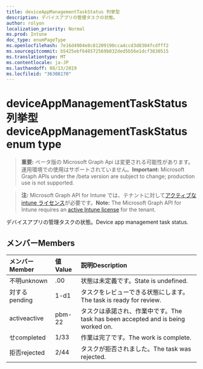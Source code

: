 ```yaml
---
title: deviceAppManagementTaskStatus 列挙型
description: デバイスアプリの管理タスクの状態。
author: rolyon
localization_priority: Normal
ms.prod: Intune
doc_type: enumPageType
ms.openlocfilehash: 7e16d4904e8c81209190cca4ccd3d8304fcdfff2
ms.sourcegitcommit: b5425ebf648572569b032ded5b56e1dcf3830515
ms.translationtype: MT
ms.contentlocale: ja-JP
ms.lasthandoff: 08/13/2019
ms.locfileid: "36308170"
---
```

# <a name="deviceappmanagementtaskstatus-enum-type"></a><span data-ttu-id="fedf6-103">deviceAppManagementTaskStatus 列挙型</span><span class="sxs-lookup"><span data-stu-id="fedf6-103">deviceAppManagementTaskStatus enum type</span></span>

> <span data-ttu-id="fedf6-104">**重要:** ベータ版の Microsoft Graph Api は変更される可能性があります。運用環境での使用はサポートされていません。</span><span class="sxs-lookup"><span data-stu-id="fedf6-104">**Important:** Microsoft Graph APIs under the /beta version are subject to change; production use is not supported.</span></span>

> <span data-ttu-id="fedf6-105">**注:** Microsoft Graph API for Intune では、テナントに対して[アクティブな intune ライセンス](https://go.microsoft.com/fwlink/?linkid=839381)が必要です。</span><span class="sxs-lookup"><span data-stu-id="fedf6-105">**Note:** The Microsoft Graph API for Intune requires an [active Intune license](https://go.microsoft.com/fwlink/?linkid=839381) for the tenant.</span></span>

<span data-ttu-id="fedf6-106">デバイスアプリの管理タスクの状態。</span><span class="sxs-lookup"><span data-stu-id="fedf6-106">Device app management task status.</span></span>

## <a name="members"></a><span data-ttu-id="fedf6-107">メンバー</span><span class="sxs-lookup"><span data-stu-id="fedf6-107">Members</span></span>
|<span data-ttu-id="fedf6-108">メンバー</span><span class="sxs-lookup"><span data-stu-id="fedf6-108">Member</span></span>|<span data-ttu-id="fedf6-109">値</span><span class="sxs-lookup"><span data-stu-id="fedf6-109">Value</span></span>|<span data-ttu-id="fedf6-110">説明</span><span class="sxs-lookup"><span data-stu-id="fedf6-110">Description</span></span>|
|:---|:---|:---|
|<span data-ttu-id="fedf6-111">不明</span><span class="sxs-lookup"><span data-stu-id="fedf6-111">unknown</span></span>|<span data-ttu-id="fedf6-112">.0</span><span class="sxs-lookup"><span data-stu-id="fedf6-112">0</span></span>|<span data-ttu-id="fedf6-113">状態は未定義です。</span><span class="sxs-lookup"><span data-stu-id="fedf6-113">State is undefined.</span></span>|
|<span data-ttu-id="fedf6-114">対する</span><span class="sxs-lookup"><span data-stu-id="fedf6-114">pending</span></span>|<span data-ttu-id="fedf6-115">1-d</span><span class="sxs-lookup"><span data-stu-id="fedf6-115">1</span></span>|<span data-ttu-id="fedf6-116">タスクをレビューできる状態にします。</span><span class="sxs-lookup"><span data-stu-id="fedf6-116">The task is ready for review.</span></span>|
|<span data-ttu-id="fedf6-117">active</span><span class="sxs-lookup"><span data-stu-id="fedf6-117">active</span></span>|<span data-ttu-id="fedf6-118">pbm-2</span><span class="sxs-lookup"><span data-stu-id="fedf6-118">2</span></span>|<span data-ttu-id="fedf6-119">タスクは承諾され、作業中です。</span><span class="sxs-lookup"><span data-stu-id="fedf6-119">The task has been accepted and is being worked on.</span></span>|
|<span data-ttu-id="fedf6-120">せ</span><span class="sxs-lookup"><span data-stu-id="fedf6-120">completed</span></span>|<span data-ttu-id="fedf6-121">1/3</span><span class="sxs-lookup"><span data-stu-id="fedf6-121">3</span></span>|<span data-ttu-id="fedf6-122">作業は完了です。</span><span class="sxs-lookup"><span data-stu-id="fedf6-122">The work is complete.</span></span>|
|<span data-ttu-id="fedf6-123">拒否</span><span class="sxs-lookup"><span data-stu-id="fedf6-123">rejected</span></span>|<span data-ttu-id="fedf6-124">2/4</span><span class="sxs-lookup"><span data-stu-id="fedf6-124">4</span></span>|<span data-ttu-id="fedf6-125">タスクが拒否されました。</span><span class="sxs-lookup"><span data-stu-id="fedf6-125">The task was rejected.</span></span>|



